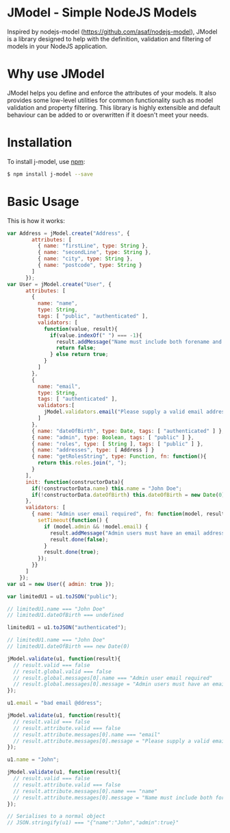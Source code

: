 JModel - Simple NodeJS Models
=======

Inspired by nodejs-model (https://github.com/asaf/nodejs-model), JModel is a library
designed to help with the definition, validation and filtering of models in your NodeJS
application.

# Why use JModel
JModel helps you define and enforce the attributes of your models. It also provides some
low-level utilities for common functionality such as model validation and property
filtering. This library is highly extensible and default behaviour can be added to or
overwritten if it doesn't meet your needs.

# Installation

To install j-model, use [npm](http://github.com/isaacs/npm):

```bash
$ npm install j-model --save
```

# Basic Usage

This is how it works:

``` javascript
var Address = jModel.create("Address", {
        attributes: [
          { name: "firstLine", type: String },
          { name: "secondLine", type: String },
          { name: "city", type: String },
          { name: "postcode", type: String }
        ]
      });
var User = jModel.create("User", {
      attributes: [
        {
          name: "name",
          type: String,
          tags: [ "public", "authenticated" ],
          validators: [
            function(value, result){
              if(value.indexOf(" ") === -1){
                result.addMessage("Name must include both forename and surname");
                return false;
              } else return true;
            }
          ]
        },
        {
          name: "email",
          type: String,
          tags: [ "authenticated" ],
          validators:[
            jModel.validators.email("Please supply a valid email address")
          ]
        },
        { name: "dateOfBirth", type: Date, tags: [ "authenticated" ] },
        { name: "admin", type: Boolean, tags: [ "public" ] },
        { name: "roles", type: [ String ], tags: [ "public" ] },
        { name: "addresses", type: [ Address ] }
        { name: "getRolesString", type: Function, fn: function(){
          return this.roles.join(", ");
        }
      ],
      init: function(constructorData){
        if(!constructorData.name) this.name = "John Doe";
        if(!constructorData.dateOfBirth) this.dateOfBirth = new Date(0);
      },
      validators: [
        { name: "Admin user email required", fn: function(model, result){
          setTimeout(function() {
            if (model.admin && !model.email) {
              result.addMessage("Admin users must have an email address");
              result.done(false);
            }
            result.done(true);
          });
        }}
      ]
    });
var u1 = new User({ admin: true });

var limitedU1 = u1.toJSON("public");

// limitedU1.name === "John Doe"
// limitedU1.dateOfBirth === undefined

limitedU1 = u1.toJSON("authenticated");

// limitedU1.name === "John Doe"
// limitedU1.dateOfBirth === new Date(0)

jModel.validate(u1, function(result){
  // result.valid === false
  // result.global.valid === false
  // result.global.messages[0].name === "Admin user email required"
  // result.global.messages[0].message = "Admin users must have an email address";
});

u1.email = "bad email @ddress";

jModel.validate(u1, function(result){
  // result.valid === false
  // result.attribute.valid === false
  // result.attribute.messages[0].name === "email"
  // result.attribute.messages[0].message = "Please supply a valid email address";
});

u1.name = "John";

jModel.validate(u1, function(result){
  // result.valid === false
  // result.attribute.valid === false
  // result.attribute.messages[0].name === "name"
  // result.attribute.messages[0].message = "Name must include both forename and surname";
});

// Serialises to a normal object
// JSON.stringify(u1) === "{"name":"John","admin":true}"

```